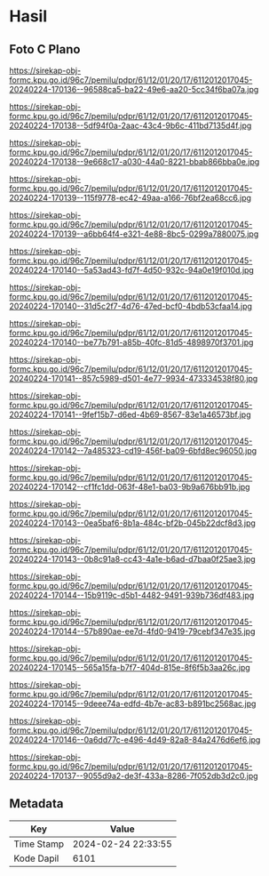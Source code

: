 # Hasil

## Foto C Plano

https://sirekap-obj-formc.kpu.go.id/96c7/pemilu/pdpr/61/12/01/20/17/6112012017045-20240224-170136--96588ca5-ba22-49e6-aa20-5cc34f6ba07a.jpg

https://sirekap-obj-formc.kpu.go.id/96c7/pemilu/pdpr/61/12/01/20/17/6112012017045-20240224-170138--5df94f0a-2aac-43c4-9b6c-411bd7135d4f.jpg

https://sirekap-obj-formc.kpu.go.id/96c7/pemilu/pdpr/61/12/01/20/17/6112012017045-20240224-170138--9e668c17-a030-44a0-8221-bbab866bba0e.jpg

https://sirekap-obj-formc.kpu.go.id/96c7/pemilu/pdpr/61/12/01/20/17/6112012017045-20240224-170139--115f9778-ec42-49aa-a166-76bf2ea68cc6.jpg

https://sirekap-obj-formc.kpu.go.id/96c7/pemilu/pdpr/61/12/01/20/17/6112012017045-20240224-170139--a6bb64f4-e321-4e88-8bc5-0299a7880075.jpg

https://sirekap-obj-formc.kpu.go.id/96c7/pemilu/pdpr/61/12/01/20/17/6112012017045-20240224-170140--5a53ad43-fd7f-4d50-932c-94a0e19f010d.jpg

https://sirekap-obj-formc.kpu.go.id/96c7/pemilu/pdpr/61/12/01/20/17/6112012017045-20240224-170140--31d5c2f7-4d76-47ed-bcf0-4bdb53cfaa14.jpg

https://sirekap-obj-formc.kpu.go.id/96c7/pemilu/pdpr/61/12/01/20/17/6112012017045-20240224-170140--be77b791-a85b-40fc-81d5-4898970f3701.jpg

https://sirekap-obj-formc.kpu.go.id/96c7/pemilu/pdpr/61/12/01/20/17/6112012017045-20240224-170141--857c5989-d501-4e77-9934-473334538f80.jpg

https://sirekap-obj-formc.kpu.go.id/96c7/pemilu/pdpr/61/12/01/20/17/6112012017045-20240224-170141--9fef15b7-d6ed-4b69-8567-83e1a46573bf.jpg

https://sirekap-obj-formc.kpu.go.id/96c7/pemilu/pdpr/61/12/01/20/17/6112012017045-20240224-170142--7a485323-cd19-456f-ba09-6bfd8ec96050.jpg

https://sirekap-obj-formc.kpu.go.id/96c7/pemilu/pdpr/61/12/01/20/17/6112012017045-20240224-170142--cf1fc1dd-063f-48e1-ba03-9b9a676bb91b.jpg

https://sirekap-obj-formc.kpu.go.id/96c7/pemilu/pdpr/61/12/01/20/17/6112012017045-20240224-170143--0ea5baf6-8b1a-484c-bf2b-045b22dcf8d3.jpg

https://sirekap-obj-formc.kpu.go.id/96c7/pemilu/pdpr/61/12/01/20/17/6112012017045-20240224-170143--0b8c91a8-cc43-4a1e-b6ad-d7baa0f25ae3.jpg

https://sirekap-obj-formc.kpu.go.id/96c7/pemilu/pdpr/61/12/01/20/17/6112012017045-20240224-170144--15b9119c-d5b1-4482-9491-939b736df483.jpg

https://sirekap-obj-formc.kpu.go.id/96c7/pemilu/pdpr/61/12/01/20/17/6112012017045-20240224-170144--57b890ae-ee7d-4fd0-9419-79cebf347e35.jpg

https://sirekap-obj-formc.kpu.go.id/96c7/pemilu/pdpr/61/12/01/20/17/6112012017045-20240224-170145--565a15fa-b7f7-404d-815e-8f6f5b3aa26c.jpg

https://sirekap-obj-formc.kpu.go.id/96c7/pemilu/pdpr/61/12/01/20/17/6112012017045-20240224-170145--9deee74a-edfd-4b7e-ac83-b891bc2568ac.jpg

https://sirekap-obj-formc.kpu.go.id/96c7/pemilu/pdpr/61/12/01/20/17/6112012017045-20240224-170146--0a6dd77c-e496-4d49-82a8-84a2476d6ef6.jpg

https://sirekap-obj-formc.kpu.go.id/96c7/pemilu/pdpr/61/12/01/20/17/6112012017045-20240224-170137--9055d9a2-de3f-433a-8286-7f052db3d2c0.jpg


## Metadata

| Key        | Value               |
| ---------- | ------------------- |
| Time Stamp | 2024-02-24 22:33:55 |
| Kode Dapil | 6101                |



